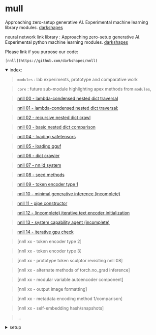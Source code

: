 # mull

Approaching zero-setup generative AI.  Experimental machine learning library modules. [darkshapes](https://github.com/darkshapes/)

neural network link library : Approaching zero-setup generative AI.
Experimental python machine learning modules. [darkshapes](https://github.com/darkshapes/)

Please link if you purpose our code:
```
[nnll](https://github.com/darkshapes/nnll)
```

<details open><summary>
index:

</summary>


> `modules` : lab experiments, prototype and comparative work

> `core` : future sub-module highlighting apex methods from `modules`,

> [nnll 00 - lambda-condensed nested dict traversal](https://github.com/darkshapes/nnll/blob/main/modules/nnll_00/src.py#L29)

> [nnll 01 - lambda-condensed nested dict traversal:](https://github.com/darkshapes/nnll/blob/main/modules/nnll_01/src.py#L8)

> [nnll 02 - recursive nested dict crawl](https://github.com/darkshapes/nnll/blob/main/modules/nnll_02/src.py#L76)

> [nnll 03 - basic nested dict comparison](https://github.com/darkshapes/nnll/blob/main/modules/nnll_03/src.py#L19)

> [nnll 04 - loading safetensors](https://github.com/darkshapes/nnll/blob/main/modules/nnll_04/src.py#L5)

> [nnll 05 - loading gguf](https://github.com/darkshapes/nnll/blob/main/modules/nnll_05/src.py#L2)

> [nnll 06 - dict crawler](https://github.com/darkshapes/nnll/blob/main/modules/nnll_06/src.py#L14)

> [nnll 07 - nn id system](https://github.com/darkshapes/nnll/blob/main/modules/nnll_07/src.py#L2)

> [nnll 08 - seed methods](https://github.com/darkshapes/nnll/blob/main/modules/nnll_08/src.py#L2)

> [nnll 09 - token encoder type 1](https://github.com/darkshapes/nnll/modules/nnll_09/src.py#L12)

> [nnll 10 - minimal generative inference (incomplete)](https://github.com/darkshapes/nnll/blob/main/modules/nnll_10/src.py#L15)

> [nnll 11 - pipe constructor](https://github.com/darkshapes/nnll/blob/main/modules/nnll_11/src.py#L93)

> [nnll 12 -  (incomplete) iterative text encoder initialization](https://github.com/darkshapes/nnll/blob/main/modules/nnll_12/src.py#L5)

> [nnll 13 - system capability agent (incomplete)](https://github.com/darkshapes/nnll/blob/main/modules/nnll_13/src.py#L1)

> [nnll 14 - iterative gpu check](https://github.com/darkshapes/nnll/blob/main/modules/nnll_14/src.py#L7)

> [nnll xx - token encoder type 2]

> [nnll xx - token encoder type 3]

> [nnll xx - prototype token sculptor revisiting nnll 08]

> [nnll xx - alternate methods of torch.no_grad inference]

> [nnll xx - modular variable autoencoder component]

> [nnll xx - output image formatting]

> [nnll xx - metadata encoding method 1/comparison]

> [nnll xx - self-embedding hash/snapshots]

> ...
</details>

<details><summary>
setup

</summary>

###### create virtual environment
> ```
> py -3.12 -m venv .venv_null
> ``` -->

###### activate (windows)
> ```
> Set-ExecutionPolicy Bypass -Scope Process -Force; .venv_null\Scripts\Activate.ps1
> ```

###### activate( linux | macos)
> ```
> .venv_null\bin\activate
> ```

###### upgrade pip
> ```
> python -m pip install --upgrade pip
> ```

###### install torch (nvidia/cuda device)
> ```
> pip install torch==2.3.1+cu121 torchvision torchaudio xformers --index-url https://download.pytorch.org/whl/cu121
> ```

###### install torch (apple/mps device)
> ```
> pip install torch torchvision torchaudio xformers flash-attn
> ```

###### clone repo
> ```
> git clone https://github.com/darkshapes/mull.git
> ```

###### add environment variables (windows)
>
> $env:HF_HUB_OFFLINE = "True"; $env:DISABLE_TELEMETRY = "YES"; $env:GIT_LFS_SKIP_SMUDGE = "1"
>

###### add environment variables (linux/macos)
>
> export HF_HUB_OFFLINE=True && export DISABLE_TELEMETRY=YES && export GIT_LFS_SKIP_SMUDGE=1
>

##### clone metadata
> ```
> git clone https://huggingface.co/stabilityai/stable-diffusion-xl-base-1.0 mull/metadata/STA-XL
> ```

</details>